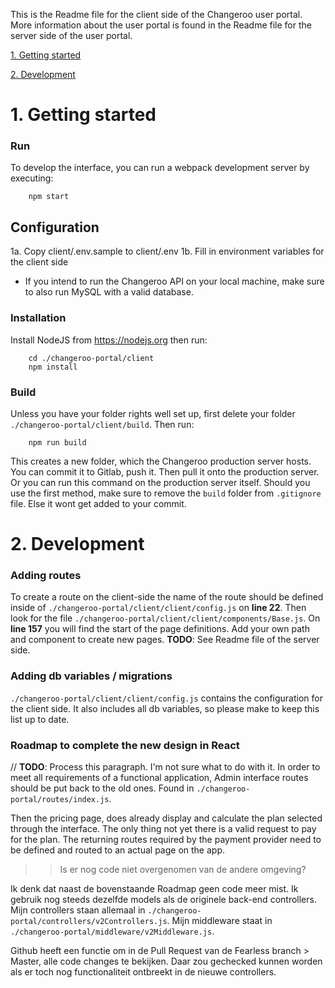This is the Readme file for the client side of the Changeroo user portal. More information about the user portal is found in the Readme file for the server side of the user portal.

[1. Getting started](#1-getting-started)

[2. Development](#2-development)


# 1. Getting started
### Run
To develop the interface, you can run a webpack development server by executing:

        npm start


## Configuration
1a. Copy client/.env.sample to client/.env
1b. Fill in environment variables for the client side
- If you intend to run the Changeroo API on your local machine, make sure to also run MySQL with a valid database.


### Installation
Install NodeJS from https://nodejs.org then run:

        cd ./changeroo-portal/client
        npm install


### Build
Unless you have your folder rights well set up, first delete your folder `./changeroo-portal/client/build`. Then run:

        npm run build

This creates a new folder, which the Changeroo production server hosts. You can commit it to Gitlab, push it. Then pull it onto the production server. Or you can run this command on the production server itself. Should you use the first method, make sure to remove the `build` folder from `.gitignore` file. Else it wont get added to your commit.


# 2. Development
### Adding routes
To create a route on the client-side the name of the route should be defined inside of `./changeroo-portal/client/client/config.js` on **line 22**.
Then look for the file `./changeroo-portal/client/client/components/Base.js`. On **line 157** you will find the start of the page definitions. Add your own path and component to create new pages. 
**TODO**: See Readme file of the server side.

### Adding db variables / migrations
`./changeroo-portal/client/client/config.js` contains the configuration for the client side. It also includes all db variables, so please make to keep this list up to date.


### Roadmap to complete the new design in React
// **TODO**: Process this paragraph. I'm not sure what to do with it.
In order to meet all requirements of a functional application, Admin interface routes should be put back to the old ones. Found in `./changeroo-portal/routes/index.js`.

Then the pricing page, does already display and calculate the plan selected through the interface. The only thing not yet there is a valid request to pay for the plan. The returning routes required by the payment provider need to be defined and routed to an actual page on the app.


>> Is er nog code niet overgenomen van de andere omgeving?

Ik denk dat naast de bovenstaande Roadmap geen code meer mist. Ik gebruik nog steeds dezelfde models als de originele back-end controllers. 
Mijn controllers staan allemaal in `./changeroo-portal/controllers/v2Controllers.js`. Mijn middleware staat in `./changeroo-portal/middleware/v2Middleware.js`.

Github heeft een functie om in de Pull Request van de Fearless branch > Master, alle code changes te bekijken. Daar zou gechecked kunnen worden als er toch nog functionaliteit ontbreekt in de nieuwe controllers.